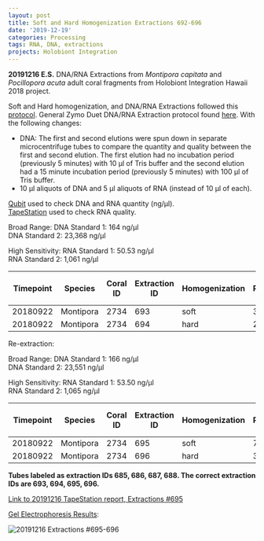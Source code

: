 ```yaml
---
layout: post
title: Soft and Hard Homogenization Extractions 692-696
date: '2019-12-19'
categories: Processing
tags: RNA, DNA, extractions
projects: Holobiont Integration
---
```


**20191216 E.S.**
DNA/RNA Extractions from *Montipora capitata* and *Pocillopora acuta* adult coral fragments from Holobiont Integration Hawaii 2018 project.  

Soft and Hard homogenization, and DNA/RNA Extractions followed this [protocol](https://github.com/emmastrand/EmmaStrand_Notebook/blob/master/_posts/2019-06-05-Soft-and-Hard-Homogenization-Protocol.md). General Zymo Duet DNA/RNA Extraction protocol found [here](https://github.com/emmastrand/EmmaStrand_Notebook/blob/master/_posts/2019-05-31-Zymo-Duet-RNA-DNA-Extraction-Protocol.md). With the following changes:  
- DNA: The first and second elutions were spun down in separate microcentrifuge tubes to compare the quantity and quality between the first and second elution. The first elution had no incubation period (previously 5 minutes) with 10 μl of Tris buffer and the second elution had a 15 minute incubation period (previously 5 minutes) with 100 μl of Tris buffer.  
- 10 μl aliquots of DNA and 5 μl aliquots of RNA (instead of 10 μl of each).  


[Qubit](https://github.com/emmastrand/EmmaStrand_Notebook/blob/master/_posts/2019-05-31-Qubit-Protocol.md) used to check DNA and RNA quantity (ng/μl).  
[TapeStation](https://github.com/emmastrand/EmmaStrand_Notebook/blob/master/_posts/2019-05-31-TapeStation-Protocol.md) used to check RNA quality.

Broad Range:
DNA Standard 1:  164 ng/μl  
DNA Standard 2:  23,368 ng/μl  

High Sensitivity:
RNA Standard 1:  50.53 ng/μl  
RNA Standard 2:  1,061 ng/μl

| Timepoint | Species   | Coral ID | Extraction ID | Homogenization | DNA Reading 1 | DNA Reading 2 | Average DNA ng/μl | RNA Reading 1 | RNA Reading 2 | Average RNA ng/μl | RIN |
|-----------|-----------|----------|---------------|----------------|---------------|---------------|-------------------|---------------|---------------|-------------------|-----|
| 20180922  | Montipora | 2734     | 693           | soft           | 38.8          | 38.6          | 38.7              | 4.8           | 4.6           | 4.7               |     |
| 20180922  | Montipora | 2734     | 694           | hard           | 21            | 21            | 21                | **            | **            | **                | NA  |

Re-extraction:

Broad Range:
DNA Standard 1:  166 ng/μl  
DNA Standard 2:  23,551 ng/μl  

High Sensitivity:
RNA Standard 1:  53.50 ng/μl  
RNA Standard 2:  1,065 ng/μl

| Timepoint | Species   | Coral ID | Extraction ID | Homogenization | DNA Reading 1 | DNA Reading 2 | Average DNA ng/μl | RNA Reading 1 | RNA Reading 2 | Average RNA ng/μl | RIN |
|-----------|-----------|----------|---------------|----------------|---------------|---------------|-------------------|---------------|---------------|-------------------|-----|
| 20180922  | Montipora | 2734     | 695           | soft           | 74.2          | 73            | 73.6              | 54.6          | 54.2          | 54.4              | 8.3 |
| 20180922  | Montipora | 2734     | 696           | hard           | 35.4          | 34            | 34.7              | 22.4          | 22.4          | 22.4              | NA  |

**Tubes labeled as extraction IDs 685, 686, 687, 688. The correct extraction IDs are 693, 694, 695, 696.**

[Link to 20191216 TapeStation report, Extractions #695](https://github.com/emmastrand/EmmaStrand_Notebook/blob/master/TapeStation/2019-12-16%20-%2013.07.03.pdf)

[Gel Electrophoresis Results](https://github.com/emmastrand/EmmaStrand_Notebook/blob/master/_posts/2019-07-16-Gel-Electrophoresis-Protocol.md):

![20191216 Extractions #695-696](X)
